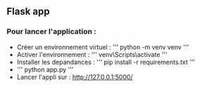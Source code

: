 ## Flask app

### Pour lancer l'application :
- Créer un environnement virtuel : ''' python -m venv venv '''
- Activer l'environnement : ''' venv\Scripts\activate '''
- Installer les depandances : ''' pip install -r requirements.txt '''
- ''' python app.py '''
- Lancer l'appli sur : http://127.0.0.1:5000/
